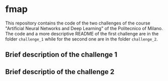 # fmap

This repository contains the code of the two challenges of the course "Artificial Neural Networks and Deep Learning" of the Politecnico of Milano. The code and a more descriptive README of the first challenge are in the folder `challenge_1` while for the second one are in the folder `challenge_2`.

## Brief description of the challenge 1

## Brief descriptio of the challenge 2
